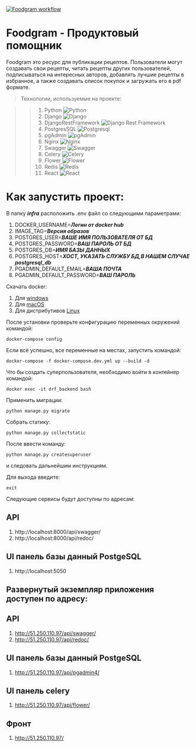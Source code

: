 [![Foodgram workflow](https://github.com/GideonRavenor1/foodgram-project-react/actions/workflows/foodgram_workflow.yml/badge.svg?branch=master)](https://github.com/GideonRavenor1/foodgram-project-react/actions/workflows/foodgram_workflow.yml)
# Foodgram - Продуктовый помощник

Foodgram это ресурс для публикации рецептов.
Пользователи могут создавать свои рецепты, читать рецепты других пользователей,
подписываться на интересных авторов, добавлять лучшие рецепты в избранное,
а также создавать список покупок и загружать его в pdf формате.

>Технологии, используемые на проекте:

>>1. Python ![Python](https://img.shields.io/badge/-Python-black?style=flat-square&logo=Python)
>>2. Django ![Django](https://img.shields.io/badge/-Django-0aad48?style=flat-square&logo=Django)
>>3. DjangoRestFramework ![Django Rest Framework](https://img.shields.io/badge/DRF-red?style=flat-square&logo=Django)
>>4. PostgresSQL ![Postgresql](https://img.shields.io/badge/-Postgresql-%232c3e50?style=flat-square&logo=Postgresql)
>>5. pgAdmin ![pgAdmin](https://img.shields.io/badge/PG-pgAdmin-blue?style=flat-square&logo=pgAdmin)
>>6. Nginx ![Nginx](https://img.shields.io/badge/nginx-%23009639.svg?style=flat-square&logo=nginx&logoColor=white)
>>7. Swagger ![Swagger](https://img.shields.io/badge/-Swagger-%23Clojure?style=flat-square&logo=swagger&logoColor=white)
>>8. Celery ![Celery](https://img.shields.io/badge/-Celery-%2300C7B7?style=flat-square&logo=Celery)
>>9. Flower ![Flower](https://img.shields.io/badge/F-Flower-green?style=flat-square&logo=Celery)
>>10. Redis ![Redis](https://img.shields.io/badge/-Redis-FCA121?style=flat-square&logo=Redis)
>>11. React ![React](https://img.shields.io/badge/React-20232A?style=flat-square&logo=react&logoColor=61DAFB)
# Как запустить проект:

В папку ***infra*** расположить .env файл со следующими параметрами:
1. DOCKER_USERNAME=***Логин от docker hub***
2. IMAGE_TAG=***Версия образов***
3. POSTGRES_USER=***ВАШЕ ИМЯ ПОЛЬЗОВАТЕЛЯ ОТ БД***
4. POSTGRES_PASSWORD=***ВАШ ПАРОЛЬ ОТ БД***
5. POSTGRES_DB=***ИМЯ БАЗЫ ДАННЫХ***
6. POSTGRES_HOST=***ХОСТ, УКАЗАТЬ СЛУЖБУ БД,В НАШЕМ СЛУЧАЕ postgresql_db***
7. PGADMIN_DEFAULT_EMAIL=***ВАША ПОЧТА***
8. PGADMIN_DEFAULT_PASSWORD=***ВАШ ПАРОЛЬ***

Скачать docker: 
1. Для [windows](https://docs.docker.com/desktop/windows/install/)
2. Для [macOS](https://docs.docker.com/desktop/mac/install/)
3. Для дистрибутивов [Linux](https://docs.docker.com/desktop/linux/#uninstall)

После установки проверьте конфигурацию переменных окружений 
командой:
```
docker-compose config
```
Если всё успешно, все переменные на местах, запустить командой:
```
docker-compose -f docker-compose.dev.yml up --build -d
```

Что бы создать суперпользователя, 
необходимо войти в контейнер командой:
```
docker exec -it drf_backend bash
```
Применить миграции:
```
python manage.py migrate
```
Собрать статику:
```
python manage.py collectstatic
```
После ввести команду:
```
python manage.py createsuperuser
```
и следовать дальнейшим инструкциям.

Для выхода введите:
```
exit
```
Следующие сервисы будут доступны по адресам:

## API
1. http://localhost:8000/api/swagger/
2. http://localhost:8000/api/redoc/

## UI панель базы данный PostgeSQL
1. http://localhost:5050


## Развернутый экземпляр приложения доступен по адресу:
## API
1. http://51.250.110.97/api/swagger/
2. http://51.250.110.97/api/redoc/


## UI панель базы данный PostgeSQL
1. http://51.250.110.97/api/pgadmin4/


## UI панель celery
1. http://51.250.110.97/api/flower/

## Фронт
1. http://51.250.110.97/
